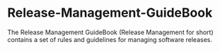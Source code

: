 # Release-Management-GuideBook
The Release Management GuideBook (Release Management for short) contains a set of rules and guidelines for managing software releases.
